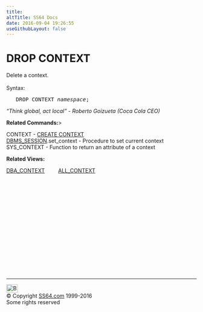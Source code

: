 ```yaml
---
title:
altTitle: SS64 Docs
date: 2016-09-04 19:26:55
useGithubLayout: false
---
```

<!-- #BeginLibraryItem "/Library/head_ora.lbi" --><!-- #EndLibraryItem --><h1>DROP CONTEXT</h1> 
<p>Delete a context.<br>
  <br>
  Syntax:</p>
<pre>   DROP CONTEXT <i>namespace</i>;
</pre>
<p class="quote"><i> “Think global, act local” - Roberto Goizueta (Coca Cola CEO) </i></p>
<p><b> Related Commands:</b>&gt;</p>
<p>CONTEXT - <a href="context_c.html">CREATE CONTEXT</a><br>
  <a href="../orap/DBMS_SESSION.html">DBMS_SESSION</a>.set_context - Procedure 
  to set current context<br>
  SYS_CONTEXT - Function to return an attribute of a context</p>
<p><b>Related Views:</b></p>
<p class="code"> <a href="../orad/DBA_CONTEXT.html">DBA_CONTEXT</a>&nbsp;&nbsp;&nbsp;&nbsp;&nbsp;&nbsp;&nbsp;&nbsp;&nbsp;<a href="../orad/ALL_CONTEXT.html">ALL_CONTEXT</a><!-- #BeginLibraryItem "/Library/foot_ora.lbi" --></p><p>
<!-- oracle-footer -->
<ins class="adsbygoogle" style="display:inline-block;width:300px;height:250px" data-ad-client="ca-pub-6140977852749469" data-ad-slot="4275490898"></ins>
<script>
(adsbygoogle = window.adsbygoogle || []).push({});
</script></p>
<hr>
<div id="bl" class="footer"><a href="context_d.html#"><img src="../images/top.png" width="30" height="22" alt="Back to the Top"></a></div>
<div id="br" class="footer, tagline">© Copyright <a href="http://ss64.com/">SS64.com</a> 1999-2016<br>
Some rights reserved</div><!-- #EndLibraryItem -->

